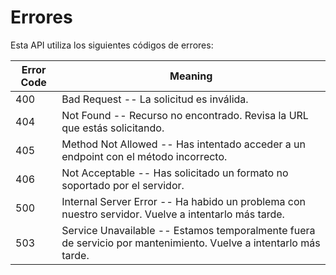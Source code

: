 # Errores

Esta API utiliza los siguientes códigos de errores:


Error Code | Meaning
---------- | -------
400 | Bad Request -- La solicitud es inválida.
404 | Not Found -- Recurso no encontrado. Revisa la URL que estás solicitando.
405 | Method Not Allowed -- Has intentado acceder a un endpoint con el método incorrecto.
406 | Not Acceptable -- Has solicitado un formato no soportado por el servidor.
500 | Internal Server Error --  Ha habido un problema con nuestro servidor. Vuelve a intentarlo más tarde.
503 | Service Unavailable -- Estamos temporalmente fuera de servicio por mantenimiento. Vuelve a intentarlo más tarde.
